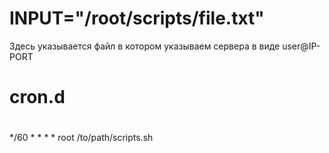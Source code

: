 # INPUT="/root/scripts/file.txt"
Здесь указывается файл в котором указываем сервера в виде 
user@IP-PORT


# cron.d
#
*/60 * * * * root /to/path/scripts.sh
